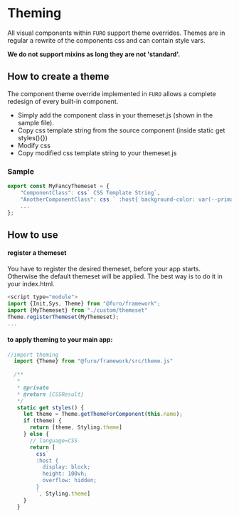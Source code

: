 # Theming

All visual components within `FURO` support theme overrides.
Themes are in regular a rewrite of the components css and can contain style vars. 

**We do not support mixins as long they are not 'standard'.**

## How to create a theme
The component theme override implemented in `FURO` allows a complete redesign of every built-in component.
* Simply add the component class in your themeset.js (shown in the sample file).
* Copy css template string from the source component (inside static get styles(){})
* Modify css
* Copy modified css template string to your themeset.js

### Sample

```javascript
export const MyFancyThemeset = {
    "ComponentClass": css` CSS Template String`,
    "AnotherComponentClass": css ` :host{ background-color: var(--primary, #000000), color: var(--on-primary)}`,
    ...
};
```

## How to use

#### register a themeset
You have to register the desired themeset, before your app starts. 
Otherwise the default themeset will be applied. The best way is to do it in your index.html.

``` javascript
<script type="module">
import {Init,Sys, Theme} from "@furo/framework";       
import {MyThemeset} from "./custom/themeset"
Theme.registerThemeset(MyThemeset);
...
```

#### to apply theming to your main app:
     
``` javascript
//import theming
  import {Theme} from "@furo/framework/src/theme.js"
      
  /**
   *
   * @private
   * @return {CSSResult} 
   */
   static get styles() {
     let theme = Theme.getThemeForComponent(this.name);
     if (theme) {
       return [theme, Styling.theme]
     } else {
       // language=CSS
       return [
         css`
         :host {
           display: block;
           height: 100vh;
           overflow: hidden;
         }
         `, Styling.theme]
     }
   }
```
